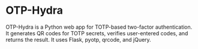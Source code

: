 # OTP-Hydra
OTP-Hydra is a Python web app for TOTP-based two-factor authentication. It generates QR codes for TOTP secrets, verifies user-entered codes, and returns the result. It uses Flask, pyotp, qrcode, and jQuery.
